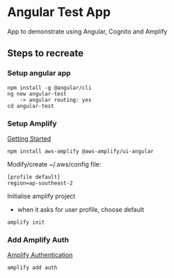 # Angular Test App

App to demonstrate using Angular, Cognito and Amplify

## Steps to recreate

### Setup angular app
```
npm install -g @angular/cli
ng new angular-test
    -> angular routing: yes
cd angular-test
```
### Setup Amplify
[Getting Started](https://docs.amplify.aws/start/q/integration/angular)
```
npm install aws-amplify @aws-amplify/ui-angular
```
Modify/create ~/.aws/config file:
```
[profile default]
region=ap-southeast-2
```
Initialise amplify project
- when it asks for user profile, choose default
```
amplify init
```

### Add Amplify Auth
[Amplify Authentication](https://docs.amplify.aws/lib/auth/getting-started/q/platform/js#angular)
```
amplify add auth
```


